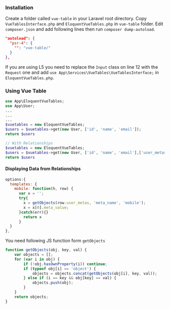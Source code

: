 ### Installation

Create a folder called `vue-table` in your Laravel root directory. Copy `VueTablesInterface.php` and `EloquentVueTables.php` in `vue-table` folder. Edit `composer.json` and add following lines then run `composer dump-autoload`.

```json
"autoload": {
  "psr-4": {
    "": "vue-table/"
  }
},
```

If you are using L5 you need to replace the `Input` class on line 12 with the `Request` one and add `use App\Services\VueTables\VueTablesInterface;` in `EloquentVueTables.php`.


### Using Vue Table
```php
use App\EloquentVueTables;
use App\User;
...
...
...
$vuetables = new EloquentVueTables;
$users = $vuetables->get(new User, ['id', 'name', 'email']);
return $users

// With Relationships
$vuetables = new EloquentVueTables;
$users = $vuetables->get(new User, ['id', 'name', 'email'],['user_metas']);
return $users
```

#### Displaying Data from Relationships 
```js
options:{
  templates: {
    mobile: function(h, row) {
      var x = '';
      try{
        x = getObjects(row.user_metas, 'meta_name', 'mobile');
        x = x[0].meta_value;
      }catch(err){}
        return x
      }
  }
},
```

You need following JS function form `getObjects`
```js
function getObjects(obj, key, val) {
    var objects = [];
    for (var i in obj) {
        if (!obj.hasOwnProperty(i)) continue;
        if (typeof obj[i] == 'object') {
            objects = objects.concat(getObjects(obj[i], key, val));
        } else if (i == key && obj[key] == val) {
            objects.push(obj);
        }
    }
    return objects;
}
```

